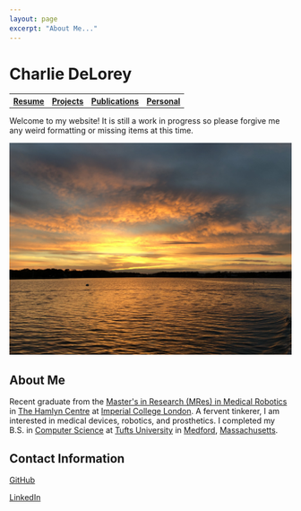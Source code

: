```yaml
---
layout: page
excerpt: "About Me..."
---
```



# Charlie DeLorey


<center>
<table style="width:200%">
  <tr>
    <th> <a href="https://cdelor02.github.io/website/resume.md"> Resume </a> </th>
    <th> <a href="https://cdelor02.github.io/website/projects.md"> Projects </a> </th>
    <th> <a href="https://cdelor02.github.io/website/publications.md"> Publications </a> </th>
    <th> <a href="https://cdelor02.github.io/website/personal.md"> Personal </a> </th>    
  </tr>
</table>
</center>
  
Welcome to my website! It is still a work in progress so please forgive me any weird formatting or missing items at this time.

<img src="files/sunset.jpg" alt="me" width=700>



## About Me
Recent graduate from the [Master's in Research (MRes) in Medical Robotics](http://www.imperial.ac.uk/study/pg/medicine/medical-robotics/) in [The Hamlyn Centre](https://www.imperial.ac.uk/hamlyn-centre/) at [Imperial College London](http://www.imperial.ac.uk/). A fervent tinkerer, I am interested in medical devices, robotics, and prosthetics. I completed my B.S. in [Computer Science](https://engineering.tufts.edu/cs/) at [Tufts University](https://www.tufts.edu/) in [Medford](https://www.medfordma.org/), [Massachusetts](https://www.mass.gov/).



## Contact Information

[GitHub](https://github.com/cdelor02)

[LinkedIn](https://www.linkedin.com/in/charlie-delorey/)


